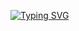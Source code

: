 <a href="https://git.io/typing-svg"><img src="https://readme-typing-svg.demolab.com?font=Consolas&weight=100&size=25&duration=2000&pause=1000&color=00FFFF&background=FF000000&center=true&vCenter=true&random=false&width=500&lines=Welcome+to+My+Repository;My+Name+is+Dafin+Surya" alt="Typing SVG" /></a>
